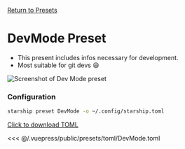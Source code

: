 [Return to Presets](./README.md#DevMode)

# DevMode Preset

- This present includes infos necessary for development.
- Most suitable for git devs 😄

![Screenshot of Dev Mode preset](/presets/img/DevMode.png)

### Configuration

```sh
starship preset DevMode -o ~/.config/starship.toml
```

[Click to download TOML](/presets/toml/DevMode.toml)

<<< @/.vuepress/public/presets/toml/DevMode.toml
